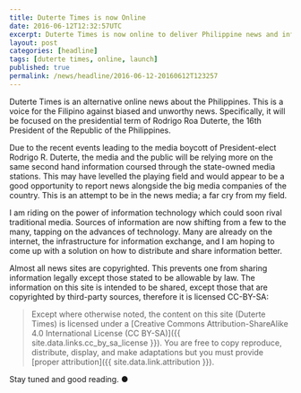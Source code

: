 ```yaml
---
title: Duterte Times is now Online
date: 2016-06-12T12:32:57UTC
excerpt: Duterte Times is now online to deliver Philippine news and information for the Filipino people.
layout: post
categories: [headline]
tags: [duterte times, online, launch]
published: true
permalink: /news/headline/2016-06-12-20160612T123257
---
```


Duterte Times is an alternative online news about the Philippines.
This is a voice for the Filipino against biased and unworthy news.
Specifically, it will be focused on the presidential term of Rodrigo Roa Duterte, the 16th President of the Republic of the Philippines.

Due to the recent events leading to the media boycott of President-elect Rodrigo R. Duterte, the media and the public will be relying more on the same second hand information coursed through the state-owned media stations.
This may have levelled the playing field and would appear to be a good opportunity to report news alongside the big media companies of the country.
This is an attempt to be in the news media; a far cry from my field.

I am riding on the power of information technology which could soon rival traditional media.
Sources of information are now shifting from a few to the many, tapping on the advances of technology.
Many are already on the internet, the infrastructure for information exchange, and I am hoping to come up with a solution on how to distribute and share information better.

Almost all news sites are copyrighted.
This prevents one from sharing information legally except those stated to be allowable by law.
The information on this site is intended to be shared, except those that are copyrighted by third-party sources, therefore it is licensed CC-BY-SA:

> Except where otherwise noted, the content on this site (Duterte Times) is licensed under a [Creative Commons Attribution-ShareAlike 4.0 International License (CC BY-SA)]({{ site.data.links.cc_by_sa_license }}). You are free to copy reproduce, distribute, display, and make adaptations but you must provide [proper attribution]({{ site.data.link.attribution }}).

Stay tuned and good reading.
&#x25cf;
